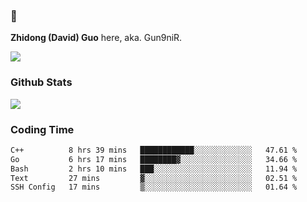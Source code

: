 ### 👋 

**Zhidong (David) Guo** here, aka. Gun9niR.

![](https://komarev.com/ghpvc/?username=Gun9niR&label=Total+Views)

### Github Stats

<img src="https://github-readme-stats.vercel.app/api?username=Gun9niR&count_private=true&show_icons=true&theme=vue-dark&hide_title=true">

### Coding Time

<!--START_SECTION:waka-->

```txt
C++          8 hrs 39 mins   ████████████░░░░░░░░░░░░░   47.61 %
Go           6 hrs 17 mins   ████████▓░░░░░░░░░░░░░░░░   34.66 %
Bash         2 hrs 10 mins   ███░░░░░░░░░░░░░░░░░░░░░░   11.94 %
Text         27 mins         ▓░░░░░░░░░░░░░░░░░░░░░░░░   02.51 %
SSH Config   17 mins         ▒░░░░░░░░░░░░░░░░░░░░░░░░   01.64 %
```

<!--END_SECTION:waka-->
